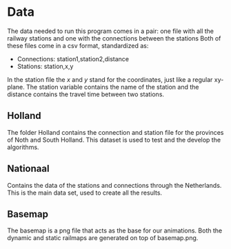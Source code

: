 # Data

The data needed to run this program comes in a pair: one file with all the railway stations and one with the connections between the stations
Both of these files come in a csv format, standardized as:
- Connections: station1,station2,distance
- Stations: station,x,y

In the station file the *x* and *y* stand for the coordinates, just like a regular xy-plane.
The station variable contains the name of the station and the distance contains the travel time between two stations.

## Holland

The folder Holland contains the connection and station file for the provinces of Noth and South Holland. 
This dataset is used to test and the develop the algorithms.

## Nationaal

Contains the data of the stations and connections through the Netherlands. 
This is the main data set, used to create all the results.

## Basemap

The basemap is a png file that acts as the base for our animations.
Both the dynamic and static railmaps are generated on top of basemap.png.
